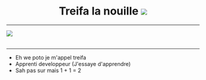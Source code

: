 <h1 align="center">Treifa la nouille <a href="https://visitorbadge.io/status?path=https%3A%2F%2Fgithub.com%2FTreifaa"><img src="https://api.visitorbadge.io/api/visitors?path=https%3A%2F%2Fgithub.com%2FTreifaa&labelColor=%23333333&countColor=%23ba68c8&style=flat" /></a>
</h1> 


____
<table>
  <tr>
      <img align="center" style="padding=0;" src="https://github-readme-stats.vercel.app/api/?username=Treifaa&theme=tokyonight&show_icons=true" />
      
  </tr>
</table>

____
* Eh we poto je m'appel treifa
* Apprenti developpeur (J'essaye d'apprendre)
* Sah pas sur mais 1 + 1 = 2
